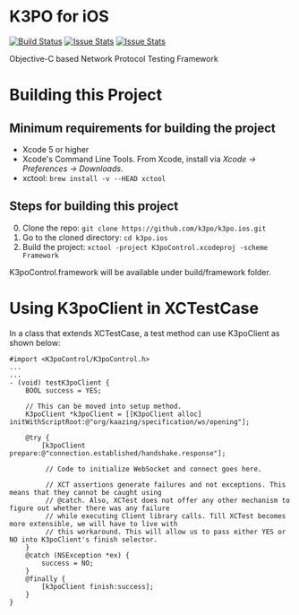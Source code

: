 # K3PO for iOS

[![Build Status][build-status-image]][build-status]
[![Issue Stats][pull-requests-image]][pull-requests]
[![Issue Stats][issues-closed-image]][issues-closed]

[build-status-image]: https://travis-ci.org/k3po/k3po.ios.svg?branch=develop
[build-status]: https://travis-ci.org/k3po/k3po.ios
[pull-requests-image]: http://www.issuestats.com/github/k3po/k3po.ios/badge/pr
[pull-requests]: http://www.issuestats.com/github/k3po/k3po.ios
[issues-closed-image]: http://www.issuestats.com/github/k3po/k3po.ios/badge/issue
[issues-closed]: http://www.issuestats.com/github/k3po/k3po.ios

Objective-C based Network Protocol Testing Framework

# Building this Project

## Minimum requirements for building the project

* Xcode 5 or higher
* Xcode's Command Line Tools.  From Xcode, install via _Xcode &rarr; Preferences &rarr; Downloads_.
* xctool: ```brew install -v --HEAD xctool```

## Steps for building this project

0. Clone the repo: ```git clone https://github.com/k3po/k3po.ios.git```
0. Go to the cloned directory: ```cd k3po.ios```
0. Build the project: ```xctool -project K3poControl.xcodeproj -scheme Framework```

K3poControl.framework will be available under build/framework folder.

# Using K3poClient in XCTestCase

In a class that extends XCTestCase, a test method can use K3poClient as shown below:

```
#import <K3poControl/K3poControl.h>
...
...
- (void) testK3poClient {
    BOOL success = YES;

    // This can be moved into setup method.
    K3poClient *k3poClient = [[K3poClient alloc] initWithScriptRoot:@"org/kaazing/specification/ws/opening"];

    @try {
        [k3poClient prepare:@"connection.established/handshake.response"];

         // Code to initialize WebSocket and connect goes here.

         // XCT assertions generate failures and not exceptions. This means that they cannot be caught using
         // @catch. Also, XCTest does not offer any other mechanism to figure out whether there was any failure
         // while executing Client library calls. Till XCTest becomes more extensible, we will have to live with
         // this workaround. This will allow us to pass either YES or NO into K3poClient's finish selector.
    }
    @catch (NSException *ex) {
        success = NO;
    }
    @finally {
        [k3poClient finish:success];
    }
}
```
